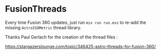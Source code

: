 # FusionThreads

Every time Fusion 360 updates, just run `mix run run.exs` to re-add the missing `AstroISOMetric` thread library.

Thanks Paul Gerlach for the creation of the thread files :

https://stargazerslounge.com/topic/346425-astro-threads-for-fusion-360/